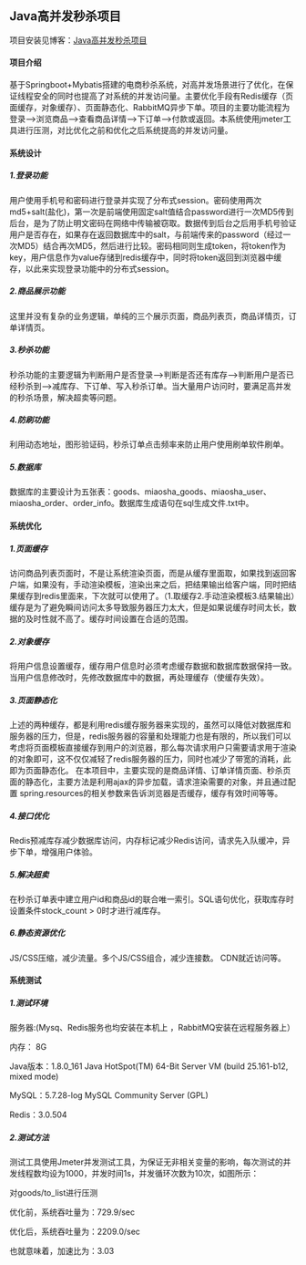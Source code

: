 ## Java高并发秒杀项目

项目安装见博客：[Java高并发秒杀项目](https://blog.csdn.net/nageaixiaodenanhai/article/details/105412877)

#### 项目介绍

基于Springboot+Mybatis搭建的电商秒杀系统，对高并发场景进行了优化，在保证线程安全的同时也提高了对系统的并发访问量。主要优化手段有Redis缓存（页面缓存，对象缓存）、页面静态化、RabbitMQ异步下单。项目的主要功能流程为登录-->浏览商品-->查看商品详情-->下订单-->付款或返回。本系统使用jmeter工具进行压测，对比优化之前和优化之后系统提高的并发访问量。

#### 系统设计

##### 1.登录功能

用户使用手机号和密码进行登录并实现了分布式session。密码使用两次md5+salt(盐化)，第一次是前端使用固定salt值结合password进行一次MD5传到后台，是为了防止明文密码在网络中传输被窃取。数据传到后台之后用手机号验证用户是否存在，如果存在返回数据库中的salt，与前端传来的password（经过一次MD5）结合再次MD5，然后进行比较。密码相同则生成token，将token作为key，用户信息作为value存储到redis缓存中，同时将token返回到浏览器中缓存，以此来实现登录功能中的分布式session。

##### 2.商品展示功能

这里并没有复杂的业务逻辑，单纯的三个展示页面，商品列表页，商品详情页，订单详情页。

##### 3.秒杀功能

秒杀功能的主要逻辑为判断用户是否登录-->判断是否还有库存-->判断用户是否已经秒杀到-->减库存、下订单、写入秒杀订单。当大量用户访问时，要满足高并发的秒杀场景，解决超卖等问题。

##### 4.防刷功能

利用动态地址，图形验证码，秒杀订单点击频率来防止用户使用刷单软件刷单。

##### 5.数据库

数据库的主要设计为五张表：goods、miaosha_goods、miaosha_user、miaosha_order、order_info。数据库生成语句在sql生成文件.txt中。

#### 系统优化

##### 1.页面缓存

访问商品列表页面时，不是让系统渲染页面，而是从缓存里面取，如果找到返回客户端，如果没有，手动渲染模板，渲染出来之后，把结果输出给客户端，同时把结果缓存到redis里面来，下次就可以使用了。（1.取缓存2.手动渲染模板3.结果输出）缓存是为了避免瞬间访问太多导致服务器压力太大，但是如果说缓存时间太长，数据的及时性就不高了。缓存时间设置在合适的范围。

##### 2.对象缓存

将用户信息设置缓存，缓存用户信息时必须考虑缓存数据和数据库数据保持一致。当用户信息修改时，先修改数据库中的数据，再处理缓存（使缓存失效）。

##### 3.页面静态化

上述的两种缓存，都是利用redis缓存服务器来实现的，虽然可以降低对数据库和服务器的压力，但是，redis服务器的容量和处理能力也是有限的，所以我们可以考虑将页面模板直接缓存到用户的浏览器，那么每次请求用户只需要请求用于渲染的对象即可，这不仅仅减轻了redis服务器的压力，同时也减少了带宽的消耗，此即为页面静态化。 在本项目中，主要实现的是商品详情、订单详情页面、秒杀页面的静态化，主要方法是利用ajax的异步加载，请求渲染需要的对象，并且通过配置 spring.resources的相关参数来告诉浏览器是否缓存，缓存有效时间等等。 

##### 4.接口优化

Redis预减库存减少数据库访问，内存标记减少Redis访问，请求先入队缓冲，异步下单，增强用户体验。

##### 5.解决超卖

在秒杀订单表中建立用户id和商品id的联合唯一索引。SQL语句优化，获取库存时设置条件stock_count > 0时才进行减库存。 

##### 6.静态资源优化

JS/CSS压缩，减少流量。多个JS/CSS组合，减少连接数。 CDN就近访问等。

#### 系统测试

##### 1.测试环境

服务器:(Mysq、Redis服务也均安装在本机上 ，RabbitMQ安装在远程服务器上）

内存： 8G 

Java版本：1.8.0_161 Java HotSpot(TM) 64-Bit Server VM (build 25.161-b12, mixed mode)  

MySQL：5.7.28-log MySQL Community Server (GPL)  

Redis：3.0.504 

##### 2.测试方法

测试工具使用Jmeter并发测试工具，为保证无非相关变量的影响，每次测试的并发线程数均设为1000，并发时间1s，并发循环次数为10次，如图所示： 

对goods/to_list进行压测

优化前，系统吞吐量为：729.9/sec  

优化后，系统吞吐量为：2209.0/sec  

也就意味着，加速比为：3.03
